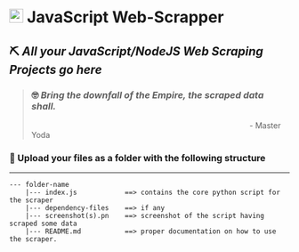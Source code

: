 # <img src="https://cdn.jsdelivr.net/npm/programming-languages-logos/src/javascript/javascript.png" height="25"> JavaScript Web-Scrapper

## ⛏ *All your JavaScript/NodeJS Web Scraping Projects go here*

> ### 🤓 *Bring the downfall of the Empire, the scraped data shall.*
>                            - Master Yoda

### 📂 Upload your files as a folder with the following structure 
---

```
--- folder-name
    |--- index.js            ==> contains the core python script for the scraper
    |--- dependency-files    ==> if any
    |--- screenshot(s).pn    ==> screenshot of the script having scraped some data
    |--- README.md           ==> proper documentation on how to use the scraper.
```